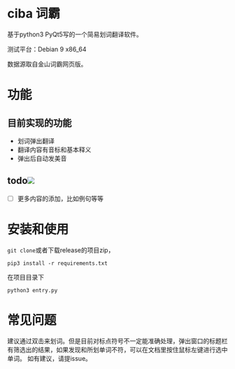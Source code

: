 # ciba 词霸
基于python3 PyQt5写的一个简易划词翻译软件。

测试平台：Debian 9 x86_64

数据源取自金山词霸网页版。

# 功能
## 目前实现的功能

- 划词弹出翻译
- 翻译内容有音标和基本释义
- 弹出后自动发美音

## todo![](http://findicons.com/files/icons/2166/oxygen/32/kontact_todo.png)

- [ ] 更多内容的添加，比如例句等等

# 安装和使用
`git clone`或者下载release的项目zip，
```shell
pip3 install -r requirements.txt
```
在项目目录下
```shell
python3 entry.py
```
# 常见问题
建议通过双击来划词。但是目前对标点符号不一定能准确处理，弹出窗口的标题栏有筛选出的结果，如果发现和所划单词不符，可以在文档里按住鼠标左键进行选中单词。
如有建议，请提issue。
